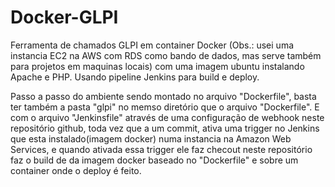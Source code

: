 # Docker-GLPI
Ferramenta de chamados GLPI em container Docker (Obs.: usei uma instancia EC2 na AWS com RDS como bando de dados, mas serve também para projetos em maquinas locais) com uma imagem ubuntu instalando Apache e PHP.
Usando pipeline Jenkins para build e deploy. 

Passo a passo do ambiente sendo montado no arquivo "Dockerfile", basta ter também a pasta "glpi" no memso diretório que o arquivo "Dockerfile". 
E com o arquivo "Jenkinsfile" através de uma configuração de webhook neste repositório github, toda vez que a um commit, ativa uma trigger no Jenkins que esta instalado(imagem docker) numa instancia na Amazon Web Services, e quando ativada essa trigger ele faz checout neste repositório faz o build de da imagem docker baseado no "Dockerfile" e sobre um container onde o deploy é feito. 
